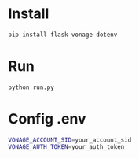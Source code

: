 # Install

```bash
pip install flask vonage dotenv 
```

# Run

```bash
python run.py
```

# Config .env

```bash
VONAGE_ACCOUNT_SID=your_account_sid
VONAGE_AUTH_TOKEN=your_auth_token
```

